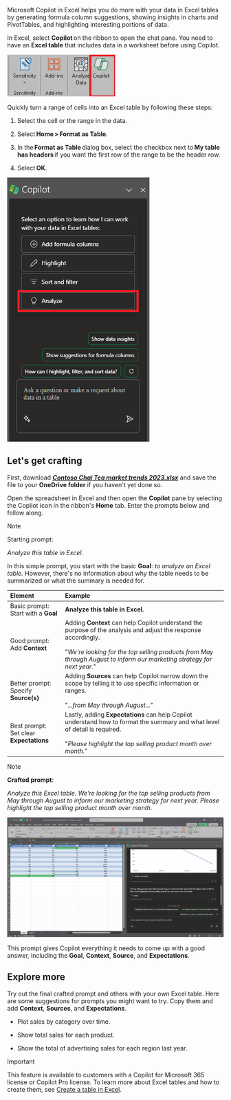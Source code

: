 
Microsoft Copilot in Excel helps you do more with your data in Excel tables by generating formula column suggestions, showing insights in charts and PivotTables, and highlighting interesting portions of data. 

In Excel, select **Copilot** on the ribbon to open the chat pane. You need to have an **Excel table** that includes data in a worksheet before using Copilot. 

![Screenshot of the Copilot icon in the Excel ribbon.](../media/copilot-ribbon-excel.png)

Quickly turn a range of cells into an Excel table by following these steps: 

1. Select the cell or the range in the data.

1. Select **Home > Format as Table**.

1. In the **Format as Table** dialog box, select the checkbox next to **My table has headers** if you want the first row of the range to be the header row.

1. Select **OK**.

![Screenshot of the Copilot panel in Excel upon first opening.](../media/copilot-pane-Excel.png)

## Let's get crafting

First, download **_[Contoso Chai Tea market trends 2023.xlsx](https://go.microsoft.com/fwlink/?linkid=2268822)_** and save the file to your **OneDrive folder** if you haven't yet done so.

Open the spreadsheet in Excel and then open the **Copilot** pane by selecting the Copilot icon in the ribbon's **Home** tab. Enter the prompts below and follow along.

> [!NOTE]
> Starting prompt:
>
> _Analyze this table in Excel._

In this simple prompt, you start with the basic **Goal**: _to analyze an Excel table._ However, there's no information about why the table needs to be summarized or what the summary is needed for.

| Element | Example |
| :------ | :------- |
| Basic prompt: <br>Start with a **Goal** | **Analyze this table in Excel.** |
| Good prompt: <br>Add **Context** | Adding **Context** can help Copilot understand the purpose of the analysis and adjust the response accordingly.<br><br>"_We're looking for the top selling products from May through August to inform our marketing strategy for next year._" |
| Better prompt: <br>Specify **Source(s)** | Adding **Sources** can help Copilot narrow down the scope by telling it to use specific information or ranges.<br><br>"_...from May through August..._" |
| Best prompt: <br>Set clear **Expectations** | Lastly, adding **Expectations** can help Copilot understand how to format the summary and what level of detail is required.<br><br>"_Please highlight the top selling product month over month._" |

> [!NOTE]
> **Crafted prompt**:
>
> _Analyze this Excel table. We're looking for the top selling products from May through August to inform our marketing strategy for next year. Please highlight the top selling product month over month._

[![Screenshot of the results of the crafted prompt using Copilot in Excel.](../media/copilot-results-excel.png)](../media/copilot-results-excel.png#lightbox)

This prompt gives Copilot everything it needs to come up with a good answer, including the **Goal**, **Context**, **Source**, and **Expectations**.

## Explore more

Try out the final crafted prompt and others with your own Excel table. Here are some suggestions for prompts you might want to try. Copy them and add **Context**, **Sources**, and **Expectations**.  

- Plot sales by category over time.

- Show total sales for each product.

- Show the total of advertising sales for each region last year.

> [!IMPORTANT]
> This feature is available to customers with a Copilot for Microsoft 365 license or Copilot Pro license. To learn more about Excel tables and how to create them, see [Create a table in Excel](https://support.microsoft.com/office/bf0ce08b-d012-42ec-8ecf-a2259c9faf3f). 